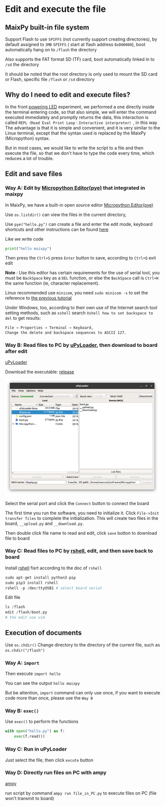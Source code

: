 Edit and execute the file
=====

## MaixPy built-in file system

Support Flash to use `SPIFFS` (not currently support creating directories), by default assigned to `3MB` `SPIFFS` ( start at flash address `0xD00000`), boot automatically hang on to `/flash` the directory

Also supports the FAT format SD (TF) card, boot automatically linked in to `/sd` the directory

It should be noted that the root directory is only used to mount the SD card or Flash, specific file `/flash` or `/sd` directory

## Why do I need to edit and execute files?

In the front [powering LED](led_blink.md) experiment, we performed a one directly inside the terminal entering code, so that also simple, we will enter the command executed immediately and promptly returns the data, this interaction is called `REPL（Read Eval Print Loop：Interactive interpreter）`, in this way The advantage is that it is simple and convenient, and it is very similar to the Linux terminal, except that the syntax used is replaced by the MaixPy (Micropython) syntax.

But in most cases, we would like to write the script to a file and then execute the file, so that we don't have to type the code every time, which reduces a lot of trouble.


## Edit and save files

### Way A: Edit by [Micropython Editor(pye)](https://github.com/robert-hh/Micropython-Editor) that integrated in maixpy

In MaixPy, we have a built-in open source editor [Micropython Editor(pye)](https://github.com/robert-hh/Micropython-Editor)

Use `os.listdir()` can view the files in the current directory,

Use `pye("hello.py")` can create a file and enter the edit mode, keyboard shortcuts and other instructions can be found [here](https://github.com/robert-hh/Micropython-Editor/blob/master/Pyboard%20Editor.pdf)

Like we write code

```python
print("hello maixpy")
```

Then press the `Ctrl+S` press `Enter` button to save, according to `Ctrl+Q` exit edit

**Note** : Use this editor has certain requirements for the use of serial tool, you must be `BackSpace` key as a `DEL` function, or else the `BackSpace` call is `Ctrl+H` the same function (ie, character replacement).

Linux recommended use `minicom`, you need `sudo minicom -s` to set the reference to [the previous tutorial](power_on.md)

Under Windows, too, according to their own use of the Internet search tool setting methods, such as `xshell` search `Xshell how to set backspace to del` to get results:

```
File → Properties → Terminal → Keyboard,
Change the delete and backspace sequences to ASCII 127.
```

### Way B: Read files to PC by [uPyLoader](https://github.com/BetaRavener/uPyLoader), then download to board after edit

[uPyLoader](https://github.com/BetaRavener/uPyLoader)

Download the executable: [release](https://github.com/BetaRavener/uPyLoader/releases)

![uPyLoader](../../assets/uPyLoader.png)

Select the serial port and click the `Connect` button to connect the board

The first time you run the software, you need to initialize it. Click `File->Init transfer files` to complete the initialization. This will create two files in the board, `__upload.py` and `__download.py`.

Then double click file name to read and edit, click `save` button to download file to board

### Way C: Read files to PC by [rshell](https://github.com/dhylands/rshell), edit, and then save back to board

Install [rshell](https://github.com/dhylands/rshell) fisrt according to the doc of `rshell`

```python
sudo apt-get install python3-pip
sudo pip3 install rshell
rshell -p /dev/ttyUSB1 # select board serial
```

Edit file

```python
ls /flash
edit /flash/boot.py
# the edit use vim
```


## Execution of documents

Use `os.chdir()` Change directory to the directory of the current file, such as `os.chdir("/flash")`

### Way A: `import`

Then execute `import hello`

You can see the output `hello maixpy`

But be attention, `import` command can only use once, if you want to execute code more than once, please use the `Way B`

### Way B: `exec()`

Use `exec()` to perform the functions

```python
with open("hello.py") as f:
    exec(f.read())

```

### Way C: Run in uPyLoader

Just select the file, then click `excute` button

### Way D: Directly run files on PC with ampy

[ampy](https://github.com/pycampers/ampy) 

run script by command `ampy run file_in_PC.py` to execute files on PC (file won't transmit to board)

